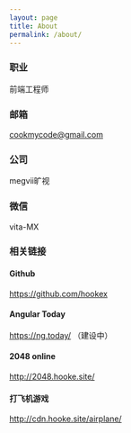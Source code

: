 ```yaml
---
layout: page
title: About
permalink: /about/
---
```


### 职业
前端工程师

### 邮箱
cookmycode@gmail.com

### 公司
megvii旷视

### 微信
vita-MX

### 相关链接

#### Github
https://github.com/hookex

#### Angular Today
https://ng.today/ （建设中）

#### 2048 online
http://2048.hooke.site/

#### 打飞机游戏
http://cdn.hooke.site/airplane/